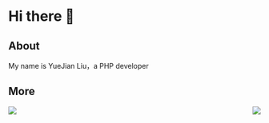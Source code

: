 # Hi there 👋

## About

My name is YueJian Liu，a PHP developer

## More

<div class="wrap">
  
<img align="right" src="https://github-readme-stats.vercel.app/api?username=PandaLIU-1111&show_icons=true" />

<img align="left" src="https://github-readme-stats.vercel.app/api/top-langs/?username=PandaLIU-1111&layout=compact&show_icons=true&theme=flat&hide_title=true" />

</div>
<!--
**PandaLIU-1111/PandaLIU-1111** is a ✨ _special_ ✨ repository because its `README.md` (this file) appears on your GitHub profile.

Here are some ideas to get you started:

- 🔭 I’m currently working on ...
- 🌱 I’m currently learning ...
- 👯 I’m looking to collaborate on ...
- 🤔 I’m looking for help with ...
- 💬 Ask me about ...
- 📫 How to reach me: ...
- 😄 Pronouns: ...
- ⚡ Fun fact: ...
-->
